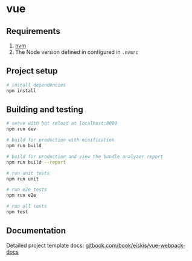 # vue

## Requirements

1. [nvm](https://github.com/creationix/nvm)
2. The Node version defined in configured in `.nvmrc`

## Project setup

``` bash
# install dependencies
npm install
```

## Building and testing

``` bash
# serve with hot reload at localhost:8080
npm run dev

# build for production with minification
npm run build

# build for production and view the bundle analyzer report
npm run build --report

# run unit tests
npm run unit

# run e2e tests
npm run e2e

# run all tests
npm test
```

## Documentation

Detailed project template docs: [gitbook.com/book/eiskis/vue-webpack-docs](https://www.gitbook.com/book/eiskis/vue-webpack-docs/details)
